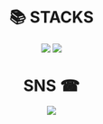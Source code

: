 <div align=center><h1>📚 STACKS</h1></div>

<div align=center> 
  <img src="https://img.shields.io/badge/c++-00599C?style=for-the-badge&logo=c%2B%2B&logoColor=white">
  <img src="https://img.shields.io/badge/python-3776AB?style=for-the-badge&logo=python&logoColor=white"> 
  <br>
  <div align=center><h1>SNS ☎</h1></div>
  <img src="https://img.shields.io/badge/discord-3776AB?style=for-the-badge&logo=discord&logoColor=white"> 
</div>
